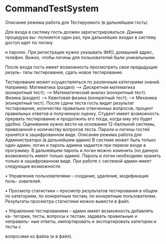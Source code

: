 # CommandTestSystem

Описание режима работа для Тестируемого (в дальнейшем гость)

Для входа в систему гость должен зарегистрироваться. Данная процедура вы-
полняется один раз, при дальнейших входах в систему доступ идет по логину

и паролю.
При регистрации нужно указывать ФИО, домашний адрес, телефон.
Важно, чтобы логины для пользователей были уникальными.

После входа гость имеет возможность просмотреть свои предыдущие резуль-
таты тестирования, сдать новое тестирование.

Тестирование может осуществляться по различным категориям знаний.
Например:
Математика (раздел) –> Дискретная математика (конкретный тест);
–> Математический анализ (конкретный тест).
Физика (раздел) –> Квантовая физика (конкретный тест);
–> Механика (конкретный тест).
После сдачи теста гость видит результат тестирования, количество правильно
отвеченных вопросов, процент правильных ответов и полученную оценку.
Студент имеет возможность прервать тестирование и продолжить его тогда,
когда ему это будет удобно.
Оценивание нужно вести на основании 12-балльной системы, привязанной
к количеству вопросов теста.
Пароли и логины гостей хранятся в зашифрованном виде.
Описание режима работа для Администратора (в дальнейшем админ)
В системе может быть только один админ, логин и пароль админа задается
при первом входе в программу.
В дальнейшем пароль и логин можно изменить (но данную возможность имеет
только админ).
Пароль и логин необходимо хранить только в зашифрованном виде.
При работе с системой админ имеет следующие возможности:

• Управление пользователями – создание, удаление, модификация поль-
зователей.

• Просмотр статистики – просмотр результатов тестирования в общем
по категориям, по конкретным тестам, по конкретным пользователям.
Результаты просмотра статистики можно вывести в файл.

• Управление тестированием – админ имеет возможность добавлять ка-
тегории, тесты, вопросы к тестам, задавать правильные и неправиль-
ные ответы, импортировать и экспортировать категории и тесты с

вопросами из файла (и в файл).

